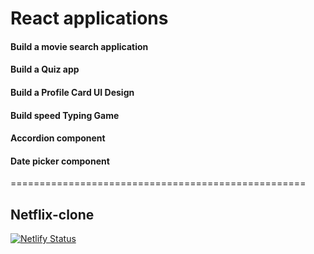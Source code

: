 # React applications

#### Build a movie search application
#### Build a Quiz app
#### Build a Profile Card UI Design
#### Build speed Typing Game
#### Accordion component
#### Date picker component
===================================================
## Netflix-clone  

[![Netlify Status](https://api.netlify.com/api/v1/badges/eccf092e-2651-4f07-86cb-f9ecb5db13de/deploy-status)](https://app.netlify.com/sites/reactappli/deploys)
